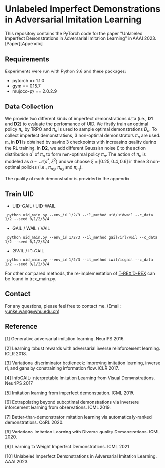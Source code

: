 # Unlabeled Imperfect Demonstrations in Adversarial Imitation Learning

This repository contains the PyTorch code for the paper "Unlabeled Imperfect Demonstrations in Adversarial Imitation Learning" in AAAI 2023. [Paper][Appendix]

## Requirements
Experiments were run with Python 3.6 and these packages:
* pytorch == 1.1.0
* gym == 0.15.7
* mujoco-py == 2.0.2.9

## Data Collection
We provide two different kinds of imperfect demonstrations data (i.e., __D1__ and __D2__) to evaluate the performance of UID. 
We firstly train an optimal policy $\pi_o$ by TRPO and $\pi_o$ is used to sample optimal demonstrations $D_o$. 
To collect imperfect demonstrations, 3 non-optimal demonstrators $\pi_n$ are used. 
$\pi_n$ in __D1__ is obtained by saving 3 checkpoints with increasing quality during the RL training. 
In __D2__, we add different Gaussian noise $\xi$ to the action distribution $a^\ast$ of $\pi_o$ to form non-optimal policy $\pi_n$. 
The action of $\pi_n$ is modeled as $a\sim\mathcal{N}(a^\ast, \xi^2)$ and we choose $\xi=[0.25, 0.4, 0.6]$ in these 3 non-optimal policies (i.e., $\pi_{n_3}$, $\pi_{n_2}$ and $\pi_{n_1}$). 

The quality of each demonstrator is provided in the appendix.

## Train UID

 * UID-GAIL / UID-WAIL
 ```
  python uid_main.py --env_id 1/2/3 --il_method uid/uidwail --c_data 1/2 --seed 0/1/2/3/4
 ```
 * GAIL / WAIL / VAIL
 ```
  python uid_main.py --env_id 1/2/3 --il_method gail/irl/vail --c_data 1/2 --seed 0/1/2/3/4
 ```
 * 2IWIL / IC-GAIL
 ```
  python uid_main.py --env_id 1/2/3 --il_method iwil/icgail --c_data 1/2 --seed 0/1/2/3/4
```

For other compared methods, the re-implementation of [T-REX/D-REX](https://dsbrown1331.github.io/CoRL2019-DREX/) can be found in trex_main.py. 

## Contact
For any questions, please feel free to contact me. (Email: yunke.wang@whu.edu.cn)

## Reference
[1] Generative adversarial imitation learning. NeurIPS 2016.

[2] Learning robust rewards with adversarial inverse reinforcement learning. ICLR 2018.

[3] Variational discriminator bottleneck: Improving imitation learning, inverse rl, and gans by constraining information flow. ICLR 2017.

[4] InfoGAIL: Interpretable Imitation Learning from Visual Demonstrations. NeurIPS 2017

[5] Imitation learning from imperfect demonstration. ICML 2019.

[6] Extrapolating beyond suboptimal demonstrations via inversere inforcement learning from observations. ICML 2019.

[7] Better-than-demonstrator imitation learning via automatically-ranked demonstrations. CoRL 2020.

[8] Variational Imitation Learning with Diverse-quality Demonstrations. ICML 2020.

[9] Learning to Weight Imperfect Demonstrations. ICML 2021

[10] Unlabeled Imperfect Demonstrations in Adversarial Imitation Learning. AAAI 2023.
